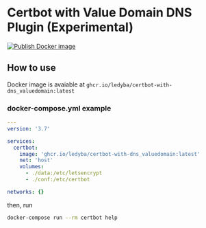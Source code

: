 # Certbot with Value Domain DNS Plugin (Experimental)

[![Publish Docker image](https://github.com/ledyba/certbot-with-dns_valuedomain/workflows/Publish%20Docker%20image/badge.svg)](https://github.com/ledyba/certbot-with-dns_valuedomain/actions?query=workflow%3A%22Publish+Docker+image%22)

## How to use

Docker image is avaiable at `ghcr.io/ledyba/certbot-with-dns_valuedomain:latest`

### docker-compose.yml example

```yaml
---
version: '3.7'

services:
  certbot:
    image: 'ghcr.io/ledyba/certbot-with-dns_valuedomain:latest'
    net: 'host'
    volumes:
      - ./data:/etc/letsencrypt
      - ./conf:/etc/certbot

networks: {}
```

then, run

```bash
docker-compose run --rm certbot help
```